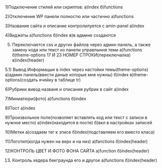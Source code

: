 1)Подключение стилей или скриптов:
    а)index
    б)functions
    
2)Отключение WP панели полностю или частично
    а)functions


3)Название сайта и описание контролилуется с amin-panel 
    а)index



4)Виджеты
    а)functions
    б)index
    в)в админе создаются
    
    
5) Переключается css и других файлов через админ панель, а также замену кода или текст из панели управлыння теми
    а)functions
    б)theme-options 17 И 23 НОМЕР СТРОКИ(переключалка)
    в)index(header)


5.1) Вывод Информацыи в index через настойки темы(theme-options)
    а)админ панель(ввести даные которые мне нужны)
    б)index
    в)theme-options(создать ячейку в таблице tr)



6)Рубрики вивод названя и описания рубрик в сайт
    а)index
    
7)Миниатюри(фото)
  а)functions
  б)index
  
  
8)Пост
  а)index
 
9)Произвольное поле(позволяет вставлять код или текст с записи в нужное место)
  а)index(находится в посте)
  б)вкл в настройках записей
  
10)Метки
    а)создаем тег к зписе
    б)index(подставляем его вместо класа)
    
11)Логотип(когда нужен на верх и на низ)
    а)fanctions
    б)index(header)
    
12)КОНТРОЛЬ ЦВЕТ И ФОТО ФОНА САЙТА
    а)function
    б)index(header)
    
13) Контроль хедера бекграунда его и другое
    а)functions
    б)index(header)
    
